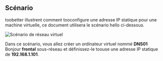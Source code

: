 ## <a name="scenario"></a>Scénario
toobetter illustrent comment tooconfigure une adresse IP statique pour une machine virtuelle, ce document utilisera le scénario hello ci-dessous.

![Scénario de réseau virtuel](./media/virtual-networks-static-ip-scenario-include/static-ip-scenario.png)

Dans ce scénario, vous allez créer un ordinateur virtuel nommé **DNS01** Bonjour **frontal** sous-réseau et définissez-le toouse une adresse IP statique de **192.168.1.101**.

